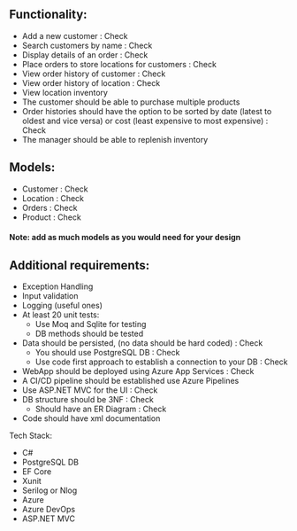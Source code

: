 ## Functionality:
* Add a new customer : Check
* Search customers by name : Check
* Display details of an order : Check
* Place orders to store locations for customers : Check
* View order history of customer : Check
* View order history of location : Check
* View location inventory
* The customer should be able to purchase multiple products
* Order histories should have the option to be sorted by date (latest to oldest and vice versa) or cost (least expensive to most expensive) : Check
* The manager should be able to replenish inventory

## Models:
* Customer : Check
* Location : Check
* Orders : Check
* Product : Check
#### Note: add as much models as you would need for your design

## Additional requirements:
* Exception Handling
* Input validation
* Logging (useful ones)
* At least 20 unit tests:
  * Use Moq and Sqlite for testing
  * DB methods should be tested
* Data should be persisted, (no data should be hard coded) : Check
  * You should use PostgreSQL DB : Check
  * Use code first approach to establish a connection to your DB : Check
* WebApp should be deployed using Azure App Services : Check
* A CI/CD pipeline should be established use Azure Pipelines
* Use ASP.NET MVC for the UI : Check
* DB structure should be 3NF : Check
  * Should have an ER Diagram : Check
* Code should have xml documentation

Tech Stack:
* C#
* PostgreSQL DB
* EF Core
* Xunit
* Serilog or Nlog
* Azure 
* Azure DevOps
* ASP.NET MVC